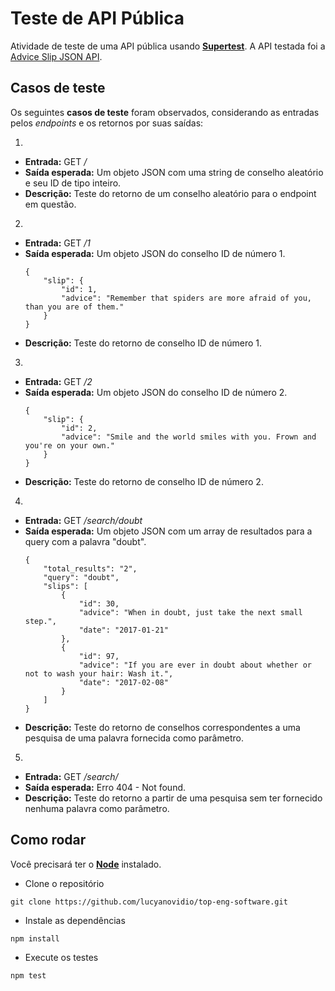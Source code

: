 # Teste de API Pública

Atividade de teste de uma API pública usando <a href="">**Supertest**</a>. A API testada foi a <a href="https://api.adviceslip.com/#endpoint-random">Advice Slip JSON API</a>.

## Casos de teste

Os seguintes **casos de teste** foram observados, considerando as entradas pelos *endpoints* e os retornos por suas saídas:

1. 
- **Entrada:** GET */*
- **Saída esperada:** Um objeto JSON com uma string de conselho aleatório e seu ID de tipo inteiro.
- **Descrição:** Teste do retorno de um conselho aleatório para o endpoint em questão.

2.
- **Entrada:** GET */1*
- **Saída esperada:** Um objeto JSON do conselho ID de número 1.
    ```
    {
        "slip": {
            "id": 1,
            "advice": "Remember that spiders are more afraid of you, than you are of them."
        }
    }
    ```
- **Descrição:** Teste do retorno de conselho ID de número 1.

3.
- **Entrada:** GET */2*
- **Saída esperada:** Um objeto JSON do conselho ID de número 2.
    ```
    {
        "slip": {
            "id": 2,
            "advice": "Smile and the world smiles with you. Frown and you're on your own."
        }
    }
    ```
- **Descrição:** Teste do retorno de conselho ID de número 2.

4.
- **Entrada:** GET */search/doubt*
- **Saída esperada:** Um objeto JSON com um array de resultados para a query com a palavra "doubt".
    ```
    {
        "total_results": "2",
        "query": "doubt",
        "slips": [
            {
                "id": 30,
                "advice": "When in doubt, just take the next small step.",
                "date": "2017-01-21"
            },
            {
                "id": 97,
                "advice": "If you are ever in doubt about whether or not to wash your hair: Wash it.",
                "date": "2017-02-08"
            }
        ]
    }
    ```
- **Descrição:** Teste do retorno de conselhos correspondentes a uma pesquisa de uma palavra fornecida como parâmetro.

5.
- **Entrada:** GET */search/*
- **Saída esperada:** Erro 404 - Not found.
- **Descrição:** Teste do retorno a partir de uma pesquisa sem ter fornecido nenhuma palavra como parâmetro.

## Como rodar

Você precisará ter o <a href="https://nodejs.org/pt">**Node**</a> instalado.

- Clone o repositório

``git clone https://github.com/lucyanovidio/top-eng-software.git``

- Instale as dependências 

``npm install``

- Execute os testes

``npm test``